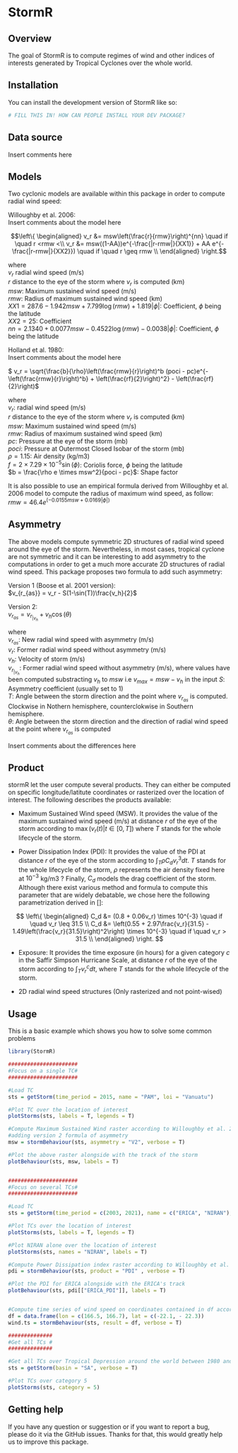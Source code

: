 
# StormR

<!-- badges: start -->
<!-- badges: end -->

## Overview

The goal of StormR is to compute regimes of wind and other indices of interests generated by 
Tropical Cyclones over the whole world.


## Installation

You can install the development version of StormR like so:

``` r
# FILL THIS IN! HOW CAN PEOPLE INSTALL YOUR DEV PACKAGE?
```



## Data source 
Insert comments here

## Models

Two cyclonic models are available within this package in order to compute radial wind speed:

Willoughby et al. 2006: <br />
Insert comments about the model here <br />


$$\left\{
\begin{aligned}
v_r &= msw\left(\frac{r}{rmw}\right)^{nn} \quad if \quad r <rmw <\\
v_r &= msw((1-AA))e^{-\frac{|r-rmw|}{XX1}} + AA e^{-\frac{|r-rmw|}{XX2}}) \quad if \quad r \geq rmw \\
\end{aligned}
\right.$$


where <br />
$v_r$ radial wind speed (m/s) <br />
$r$ distance to the eye of the storm where $v_r$ is computed (km) <br />
$msw$: Maximum sustained wind speed (m/s) <br />
$rmw$: Radius of maximum sustained wind speed (km) <br />
$XX1 = 287.6 - 1.942msw + 7.799\log(rmw) + 1.819|\phi|$: Coefficient, $\phi$ being the latitude <br />
$XX2 = 25$: Coefficient <br />
$nn = 2.1340 + 0.0077msw - 0.4522\log(rmw) - 0.0038|\phi|$: Coefficient, $\phi$ being the latitude <br />



Holland et al. 1980: <br />
Insert comments about the model here <br />


$ v_r = \sqrt{\frac{b}{\rho}\left(\frac{rmw}{r}\right)^b (poci - pc)e^{-\left(\frac{rmw}{r}\right)^b} + \left(\frac{rf}{2}\right)^2} - \left(\frac{rf}{2}\right)$ <br />

where <br />
$v_r$: radial wind speed (m/s) <br />
$r$ distance to the eye of the storm where $v_r$ is computed (km) <br />
$msw$: Maximum sustained wind speed (m/s) <br />
$rmw$: Radius of maximum sustained wind speed (km) <br />
$pc$: Pressure at the eye of the storm (mb) <br />
$poci$: Pressure at Outermost Closed Isobar of the storm (mb) <br />
$\rho = 1.15$: Air density (kg/m3) <br />
$f = 2 \times 7.29 \times10^{-5} \sin(\phi)$: Coriolis force, $\phi$ being the latitude <br />
$b = \frac{\rho e \times msw^2}{poci - pc}$: Shape factor <br />



It is also possible to use an empirical formula derived from Willoughby et al. 2006 model
to compute the radius of maximum wind speed, as follow: <br />
$rmw = 46.4e^{(-0.0155msw + 0.0169|\phi|)}$




## Asymmetry

The above models compute symmetric 2D structures of radial wind speed around the
eye of the storm. Nevertheless, in most cases, tropical cyclone are not symmetric
and it can be interesting to add asymmetry to the computations in order to get a
much more accurate 2D structures of radial wind speed. This package proposes two formula
to add such asymmetry: <br />

Version 1 (Boose et al. 2001 version): <br />
$v_{r_{as}} = v_r - S(1-\sin(T))\frac{v_h}{2}$

Version 2: <br />
$v_{r_{as}} = v_{r_{|v_h}} + v_h\cos(\theta)$

where <br />
$v_{r_{as}}$: New radial wind speed with asymmetry (m/s) <br />
$v_r$: Former radial wind speed without asymmetry (m/s) <br />
$v_h$: Velocity of storm (m/s) <br />
$v_{r_{|v_h}}$: Former radial wind speed without asymmetry (m/s), where values
have been computed substracting $v_h$ to $msw$ i.e $v_{max} = msw-v_h$ in the input
$S$: Asymmetry coefficient (usually set to 1) <br />
$T$: Angle between the storm direction and the point where $v_{r_{as}}$ is computed.
Clockwise in Nothern hemisphere, counterclokwise in Southern hemisphere. <br />
$\theta$: Angle between the storm direction and the direction of radial wind speed at the point where $v_{r_{as}}$ is computed <br />


Insert comments about the differences here <br />


## Product 
stormR let the user compute several products. They can either be computed on 
specific longitude/latitute coordinates or rasterized over the location of interest.
The following describes the products available: <br />


* Maximum Sustained Wind speed (MSW). It provides the value of the maximum sustained wind speed (m/s)
 at distance $r$ of the eye of the storm according to $\max(v_r(t) | t \in [0,T])$ where $T$ stands
 for the whole lifecycle of the storm. <br />

* Power Dissipation Index (PDI): It provides the value of the PDI at distance $r$ of the eye of the     storm according to $\int_T\rho C_d v_r^3 dt$.  $T$ stands for the whole lifecycle of the storm,       $\rho$ represents the air density fixed here at $10^{-3}$ kg/m3 ?
  Finally, $C_d$ models the drag coefficient of the storm. Although there exist various method and      formula to compute this parameter that are widely debatable, we chose here the following              parametrization derived in []: 
  
$$
\left\{
\begin{aligned}
C_d &= (0.8 + 0.06v_r) \times 10^{-3} \quad if \quad v_r \leq 31.5 \\
C_d &= \left(0.55 + 2.97\frac{v_r}{31.5} - 1.49\left(\frac{v_r}{31.5}\right)^2\right) \times 10^{-3} \quad if \quad v_r > 31.5 \\
\end{aligned}
\right.
$$

* Exposure: It provides the time exposure (in hours) for a given category $c$ in the Saffir Simpson     Hurricane Scale, at distance $r$ of the eye of the storm according to  $\int_T v_r^c dt$, where $T$   stands for the whole lifecycle of the storm. <br />

* 2D radial wind speed structures (Only rasterized and not point-wised)

## Usage

This is a basic example which shows you how to solve some common problems

``` r
library(StormR)

######################
#Focus on a single TC#
######################

#Load TC
sts = getStorm(time_period = 2015, name = "PAM", loi = "Vanuatu")

#Plot TC over the location of interest
plotStorms(sts, labels = T, legends = T)

#Compute Maximum Sustained Wind raster according to Willoughby et al. 2006 analytic model
#adding version 2 formula of asymmetry 
msw = stormBehaviour(sts, asymmetry = "V2", verbose = T)

#Plot the above raster alongside with the track of the storm
plotBehaviour(sts, msw, labels = T)


######################
#Focus on several TCs#
######################

#Load TC
sts = getStorm(time_period = c(2003, 2021), name = c("ERICA", "NIRAN"), loi = "New Caledonia")

#Plot TCs over the location of interest
plotStorms(sts, labels = T, legends = T)

#Plot NIRAN alone over the location of interest
plotStorms(sts, names = "NIRAN", labels = T)

#Compute Power Dissipation index raster according to Willoughby et al. 2006 analytic model
pdi = stormBehaviour(sts, product = "PDI" , verbose = T)

#Plot the PDI for ERICA alongside with the ERICA's track 
plotBehaviour(sts, pdi[["ERICA_PDI"]], labels = T)


#Compute time series of wind speed on coordinates contained in df according Willoughby et al. 2006 #analytic model, adding version 2 formula of asymmetry 
df = data.frame(lon = c(166.5, 166.7), lat = c(-22.1, - 22.3))
wind.ts = stormBehaviour(sts, result = df, verbose = T)

##############
#Get all TCs #
##############

#Get all TCs over Tropical Depression around the world between 1980 and 2021
sts = getStorm(basin = "SA", verbose = T)

#Plot TCs over category 5
plotStorms(sts, category = 5)


```

## Getting help

If you have any question or suggestion or if you want to report a bug, please do it via the GitHub issues.
Thanks for that, this would greatly help us to improve this package.


